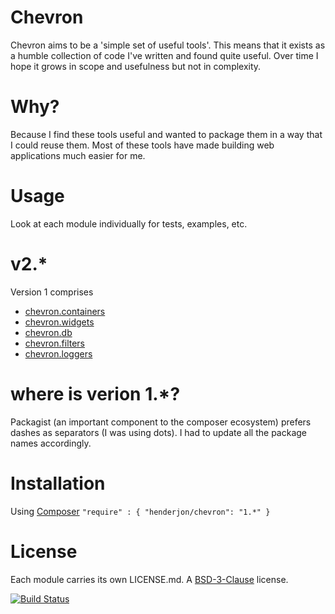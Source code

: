 # Chevron

Chevron aims to be a 'simple set of useful tools'. This means that it
exists as a humble collection of code I've written and found quite useful.
Over time I hope it grows in scope and usefulness but not in complexity.

# Why?

Because I find these tools useful and wanted to package them in a way
that I could reuse them. Most of these tools have made building web
applications much easier for me.

# Usage

Look at each module individually for tests, examples, etc.

# v2.*

Version 1 comprises

  - [chevron.containers](https://github.com/henderjon/chevron.containers)
  - [chevron.widgets](https://github.com/henderjon/chevron.widgets)
  - [chevron.db](https://github.com/henderjon/chevron.db)
  - [chevron.filters](https://github.com/henderjon/chevron.filters)
  - [chevron.loggers](https://github.com/henderjon/chevron.loggers)

# where is verion 1.*?

Packagist (an important component to the composer ecosystem) prefers dashes as separators (I was
using dots). I had to update all the package names accordingly.

# Installation

Using [Composer](http://getcomposer.org/) `"require" : { "henderjon/chevron": "1.*" }`

# License

Each module carries its own LICENSE.md. A [BSD-3-Clause](http://opensource.org/licenses/BSD-3-Clause) license.

[![Build Status](https://travis-ci.org/henderjon/chevron.svg?branch=master)](https://travis-ci.org/henderjon/chevron)



